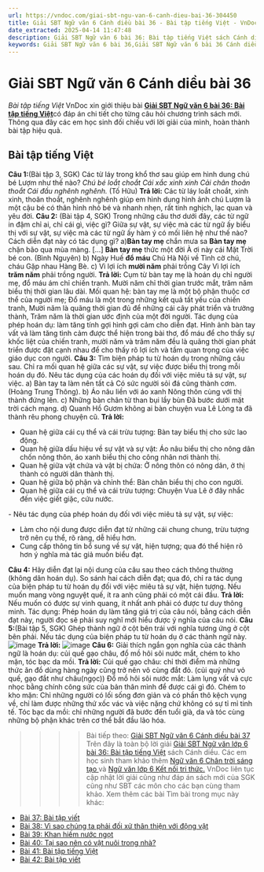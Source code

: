 ```yaml
---
url: https://vndoc.com/giai-sbt-ngu-van-6-canh-dieu-bai-36-304450
title: Giải SBT Ngữ văn 6 Cánh diều bài 36 - Bài tập tiếng Việt - VnDoc.com
date_extracted: 2025-04-14 11:47:48
description: Giải SBT Ngữ văn 6 bài 36: Bài tập tiếng Việt sách Cánh diều được VnDoc sưu tầm và tổng hợp gồm có đáp án chi tiết cho các bạn cùng tham khảo.
keywords: Giải SBT Ngữ văn 6 bài 36,Giải SBT Ngữ văn 6 bài 36 Cánh diều,Giải sách bài tập Ngữ văn CD lớp 6,Ngữ văn lớp 6 Cánh diều,giải bài tập ngữ văn lớp 6,bài Bài tập tiếng Việt,soạn bài Ngữ văn 6 Cánh diều,ôn tập Ngữ văn 6
---
```


# Giải SBT Ngữ văn 6 Cánh diều bài 36
 _Bài tập tiếng Việt_
VnDoc xin giới thiệu bài [**Giải SBT Ngữ văn 6 bài 36: Bài tập tiếng Việt**](<https://vndoc.com/giai-sbt-ngu-van-6-canh-dieu-bai-36-304450>)có đáp án chi tiết cho từng câu hỏi chương trình sách mới. Thông qua đây các em học sinh đối chiếu với lời giải của mình, hoàn thành bài tập hiệu quả.
## Bài tập tiếng Việt
**Câu 1:**\(Bài tập 3, SGK\) Các từ láy trong khổ thơ sau giúp em hình dung chú bé Lượm như thế nào?
_Chú bé loắt choắt_
 _Cái xắc xinh xinh_
 _Cải chân thoăn thoắt_
 _Cái đầu nghênh nghênh._
\(Tố Hữu\)
**Trả lời:**
Các từ láy loắt choắt, xinh xinh, thoăn thoắt, nghênh nghênh giúp em hình dung hình ảnh chú Lượm là một cậu bé có thân hình nhỏ bé và nhanh nhẹn, rất tinh nghịch, lạc quan và yêu đời.
**Câu 2:** \(Bài tập 4, SGK\) Trong những câu thơ dưới đây, các từ ngữ in đậm chỉ ai, chỉ cái gì, việc gì? Giữa sự vật, sự việc mà các từ ngữ ấy biểu thị với sự vật, sự việc mà các từ ngữ ấy hàm ý có mối liên hệ như thế nào? Cách diễn đạt này có tác dụng gì?
a\)**Bàn tay mẹ** chắn mưa sa
**Bàn tay mẹ** chặn bão qua mùa màng. \[...\]
**Bàn tay mẹ** thức một đời
À ơi này cái Mặt Trời bé con.
\(Bình Nguyên\)
b\) Ngày Huế **đổ máu**
Chú Hà Nội về
Tình cờ chú, cháu
Gặp nhau Hàng Bè.
c\) Vì lợi ích **mười năm** phải trồng Cây
Vì lợi ích **trăm năm** phải trồng người.
**Trả lời:**
Cụm từ bàn tay mẹ là hoán dụ chỉ người mẹ, đổ máu ám chỉ chiến tranh. Mười năm chỉ thời gian trước mắt, trăm năm biểu thị thời gian lâu dài.
Mối quan hệ: bàn tay mẹ là một bộ phận thuộc cơ thể của người mẹ; Đổ máu là một trong những kết quả tất yếu của chiến tranh, Mười năm là quãng thời gian đủ để những cái cây phát triển và trưởng thành, Trăm năm là thời gian ước định của một đời người.
Tác dụng của phép hoán dụ: làm tăng tính gợi hình gợi cảm cho diễn đạt. Hình ảnh bàn tay vất vả làm tăng tình cảm được thể hiện trong bài thơ, đổ máu để cho thấy sự khốc liệt của chiến tranh, mười năm và trăm năm đều là quãng thời gian phát triển được đặt cạnh nhau để cho thấy rõ lợi ích và tầm quan trọng của việc giáo dục con người.
**Câu 3:** Tìm biện pháp tu từ hoán dụ trong những câu sau. Chỉ ra mối quan hệ giữa các sự vật, sự việc được biểu thị trong mỗi hoán dụ đó. Nêu tác dụng của các hoán dụ đối với việc miêu tả sự vật, sự việc.
a\) Bàn tay ta làm nên tất cả
Có sức người sỏi đá cũng thành cơm.
\(Hoàng Trung Thông\).
b\) Áo nâu liền với áo xanh
Nông thôn cùng với thị thành đứng lên.
c\) Những bàn chân từ than bụi lầy bùn
Đã bước dưới mặt trời cách mạng.
d\) Quanh Hồ Gươm không ai bàn chuyện vua Lê
Lòng ta đã thành rêu phong chuyện cũ.
**Trả lời:**
  * Quan hệ giữa cái cụ thể và cái trừu tượng: Bàn tay biểu thị cho sức lao động.
  * Quan hệ giữa dấu hiệu về sự vật và sự vật: Áo nâu biểu thị cho nông dân chốn nông thôn, áo xanh biểu thị cho công nhân nơi thành thị.
  * Quan hệ giữa vật chứa và vật bị chứa: Ở nông thôn có nông dân, ở thị thành có người dân thành thị.
  * Quan hệ giữa bộ phận và chỉnh thể: Bàn chân biểu thị cho con người.
  * Quan hệ giữa cái cụ thể và cái trừu tượng: Chuyện Vua Lê ở đây nhắc đến việc giết giặc, cứu nước.

\- Nêu tác dụng của phép hoán dụ đối với việc miêu tả sự vật, sự việc:
  * Làm cho nội dung được diễn đạt từ những cái chung chung, trừu tượng trở nên cụ thể, rõ ràng, dễ hiểu hơn.
  * Cung cấp thông tin bổ sung về sự vật, hiện tượng; qua đó thể hiện rõ hơn ý nghĩa mà tác giả muốn biểu đạt.

**Câu 4:** Hãy diễn đạt lại nội dung của câu sau theo cách thông thường \(không dân hoán dụ\). So sánh hai cách diễn đạt; qua đó, chỉ ra tác dụng của biện pháp tu từ hoán dụ đối với việc miêu tả sự vật, hiện tượng.
Nếu muốn mang vòng nguyệt quế, ít ra anh cũng phải có một cái đầu.
**Trả lời:**
Nếu muốn có được sự vinh quang, ít nhất anh phải có được tư duy thông minh.
Tác dụng: Phép hoán dụ làm tăng giá trị của câu nói, bằng cách diễn đạt này, người đọc sẽ phải suy nghĩ mới hiểu được ý nghĩa của câu nói.
**Câu 5:**\(Bài tập 5, SGK\) Ghép thành ngữ ở cột bên trái với nghĩa tương ứng ở cột bên phải. Nếu tác dụng của biện pháp tu từ hoán dụ ở các thành ngữ này.
![image](https://i.vdoc.vn/data/image/2023/09/08/screenshot-6-149.png)
**Trả lời:**
![image](https://i.vdoc.vn/data/image/2023/09/08/screenshot-7-140.png)
**Câu 6:** Giải thích ngắn gọn nghĩa của các thành ngữ là hoán dụ: củi quế gạo châu, đổ mồ hôi sôi nước mắt, chém to kho mặn, tóc bạc da mồi.
**Trả lời:**
Củi quế gạo châu: chỉ thời điểm mà những thức ăn đồ dùng hàng ngày cũng trở nên vô cùng đắt đỏ. \(củi quý như vỏ quế, gạo đắt như châu\(ngọc\)\)
Đổ mồ hôi sôi nước mắt: Làm lụng vất vả cực nhọc bằng chính công sức của bản thân mình để được cái gì đó.
Chém to kho mặn: Chỉ những người có lối sống đơn giản và có phần thô kệch vụng về, chỉ làm được những thứ xốc vác và việc nặng chứ không có sự tỉ mỉ tinh tế.
Tóc bạc da mồi: chỉ những người đã bước đến tuổi già, da và tóc cùng những bộ phận khác trên cơ thể bắt đầu lão hóa.
>>>> Bài tiếp theo: [Giải SBT Ngữ văn 6 Cánh diều bài 37](<https://vndoc.com/giai-sbt-ngu-van-6-canh-dieu-bai-37-304451>)
Trên đây là toàn bộ lời giải [Giải SBT Ngữ văn lớp 6 bài 36: Bài tập tiếng Việt](<https://vndoc.com/giai-sbt-ngu-van-6-canh-dieu-bai-36-304450>) sách Cánh diều. Các em học sinh tham khảo thêm [Ngữ văn 6 Chân trời sáng tạo ](<https://vndoc.com/ngu-van-6-sach-chan-troi-sang-tao>)và [Ngữ văn lớp 6 Kết nối tri thức.](<https://vndoc.com/mon-ngu-van-lop6>) VnDoc liên tục cập nhật lời giải cũng như đáp án sách mới của SGK cũng như SBT các môn cho các bạn cùng tham khảo.
Xem thêm các bài Tìm bài trong mục này khác:
  * [Bài 37: Bài tập viết](</giai-sbt-ngu-van-6-canh-dieu-bai-37-304451>)
  * [Bài 38: Vì sao chúng ta phải đối xử thân thiện với động vật](</giai-sbt-ngu-van-6-canh-dieu-bai-38-304454>)
  * [Bài 39: Khan hiếm nước ngọt](</giai-sbt-ngu-van-6-canh-dieu-bai-39-304464>)
  * [Bài 40: Tại sao nên có vật nuôi trong nhà?](</giai-sbt-ngu-van-6-canh-dieu-bai-40-304469>)
  * [Bài 41: Bài tập tiếng Việt](</giai-sbt-ngu-van-6-canh-dieu-bai-41-304472>)
  * [Bài 42: Bài tập viết](</giai-sbt-ngu-van-6-canh-dieu-bai-42-304474>)

